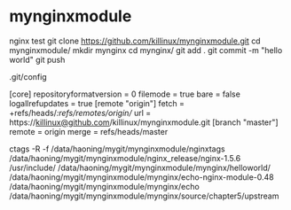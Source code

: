 mynginxmodule
=============

nginx test
git clone https://github.com/killinux/mynginxmodule.git
cd mynginxmodule/
mkdir mynginx
cd mynginx/
git add .
git commit -m "hello world"
git push



.git/config 


[core]
        repositoryformatversion = 0
        filemode = true
        bare = false
        logallrefupdates = true
[remote "origin"]
        fetch = +refs/heads/*:refs/remotes/origin/*
        url = https://killinux@github.com/killinux/mynginxmodule.git
[branch "master"]
        remote = origin
        merge = refs/heads/master


ctags -R -f /data/haoning/mygit/mynginxmodule/nginxtags /data/haoning/mygit/mynginxmodule/nginx_release/nginx-1.5.6 /usr/include/ /data/haoning/mygit/mynginxmodule/mynginx/helloworld/ /data/haoning/mygit/mynginxmodule/mynginx/echo-nginx-module-0.48 /data/haoning/mygit/mynginxmodule/mynginx/echo /data/haoning/mygit/mynginxmodule/mynginx/source/chapter5/upstream 
